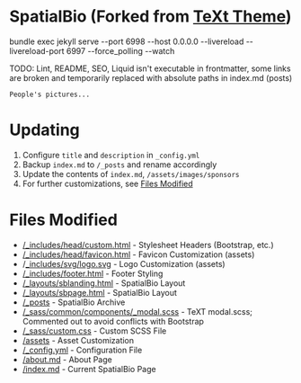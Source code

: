 # SpatialBio (Forked from [TeXt Theme](https://github.com/kitian616/jekyll-TeXt-theme))

bundle exec jekyll serve  --port 6998 --host 0.0.0.0 --livereload --livereload-port 6997 --force_polling --watch

TODO: Lint,  README, SEO, Liquid isn't executable in frontmatter, some links are broken and temporarily replaced with absolute paths in index.md (posts)

```People's pictures...```

# Updating
1. Configure ``title`` and ``description`` in ``_config.yml``
2. Backup ``index.md`` to ``/_posts`` and rename accordingly
3. Update the contents of ``index.md``, ``/assets/images/sponsors``
4. For further customizations, see [Files Modified](#files-modified)

# Files Modified

- [/_includes/head/custom.html](_includes/head/custom.html) - Stylesheet Headers (Bootstrap, etc.)
- [/_includes/head/favicon.html](_includes/head/favicon.html) - Favicon Customization (assets)
- /[_includes/svg/logo.svg](_includes/svg/logo.svg) - Logo Customization (assets)
- [/_includes/footer.html](_includes/footer.html) - Footer Styling
- [/_layouts/sblanding.html](_layouts/sblanding.html) - SpatialBio Layout
- [/_layouts/sbpage.html](_layouts/sbpage.html) - SpatialBio Layout
- [/_posts](_posts) - SpatialBio Archive
- [/_sass/common/components/_modal.scss](_sass/common/components/_modal.scss) - TeXT modal.scss; Commented out to avoid conflicts with Bootstrap
- [/_sass/custom.css](_sass/custom.scss) - Custom SCSS File
- [/assets](assets) - Asset Customization
- [/_config.yml](_config.yml) - Configuration File
- [/about.md](about.md) - About Page
- [/index.md](index.md) - Current SpatialBio Page